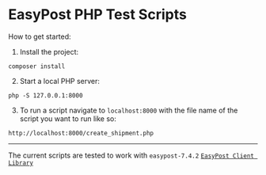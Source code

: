 # EasyPost PHP Test Scripts
How to get started: 

  1. Install the project:

    composer install

  2. Start a local PHP server:

    php -S 127.0.0.1:8000

  3. To run a script navigate to `localhost:8000` with the file name of the script you want to run like so:

    http://localhost:8000/create_shipment.php

---

The current scripts are tested to work with `easypost-7.4.2`
[`EasyPost Client Library`](https://github.com/EasyPost/easypost-php)
